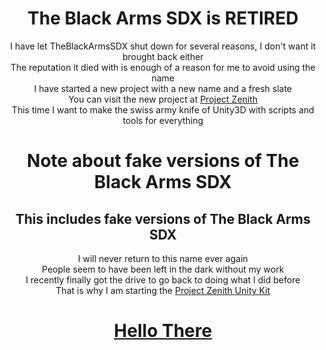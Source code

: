 <div align='center'>

# The Black Arms SDX is RETIRED  
I have let TheBlackArmsSDX shut down for several reasons, I don't want it brought back either  
The reputation it died with is enough of a reason for me to avoid using the name  
I have started a new project with a new name and a fresh slate  
You can visit the new project at [Project Zenith](https://github.com/Project-Zenith/ZPUK)  
This time I want to make the swiss army knife of Unity3D with scripts and tools for everything  

# Note about fake versions of The Black Arms SDX  
## This includes fake versions of The Black Arms SDX  
I will never return to this name ever again  
People seem to have been left in the dark without my work  
I recently finally got the drive to go back to doing what I did before  
That is why I am starting the [Project Zenith Unity Kit](https://github.com/Project-Zenith/ZPUK)  

# [Hello There](https://tba.trigon.systems)
